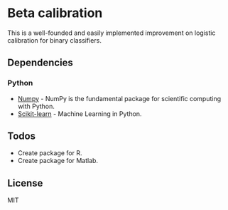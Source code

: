 # Beta calibration

This is a well-founded and easily implemented improvement on logistic calibration for binary classifiers.

## Dependencies

### Python

* [Numpy] - NumPy is the fundamental package for scientific computing with
  Python.
* [Scikit-learn] - Machine Learning in Python.

## Todos

 - Create package for R.
 - Create package for Matlab.

## License

MIT

[//]: # (References)
   [Numpy]: <http://www.numpy.org/>
   [Scikit-learn]: <http://scikit-learn.org/>